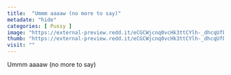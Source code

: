 ```yaml
---
title:  "Ummm aaaaw (no more to say)"
metadate: "hide"
categories: [ Pussy ]
image: "https://external-preview.redd.it/eCGCWjcnq0vcHk3ttCYlh-_dhcqUfb9rSaUlZ50zio0.jpg?auto=webp&s=0a0a8c9fb1316b2d3f5fb078dbf759cdc9b08663"
thumb: "https://external-preview.redd.it/eCGCWjcnq0vcHk3ttCYlh-_dhcqUfb9rSaUlZ50zio0.jpg?width=960&crop=smart&auto=webp&s=c66eded5dbfbf87f3a514825f5b65eddf15d2ca1"
visit: ""
---
```

Ummm aaaaw (no more to say)
